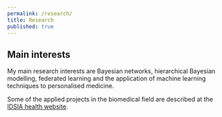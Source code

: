 ```yaml
---
permalink: /research/
title: Research
published: true
---
```


## Main interests
My main research interests are Bayesian networks, hierarchical Bayesian modelling, federated learning and the application of machine learning techniques to personalised medicine. 

Some of the applied projects in the biomedical field are described at the [IDSIA health website](https://health.idsia.ch/ml-personalized/).
